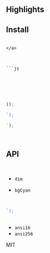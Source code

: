 </h1>






## Highlights



## Install

```

</a>



```js

```


```js





));

`);

`);

```


```js


```


```js
```


## API









```js
```




```js
```










- `dim`




- `bgCyan`




```js


`);
```



```js
```












- `ansi16`
- `ansi256`















MIT
